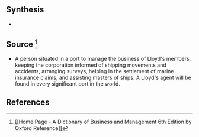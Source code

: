 ## Synthesis
- 
## Source [^1]
- A person situated in a port to manage the business of Lloyd's members, keeping the corporation informed of shipping movements and accidents, arranging surveys, helping in the settlement of marine insurance claims, and assisting masters of ships. A Lloyd's agent will be found in every significant port in the world.
## References

[^1]: [[Home Page - A Dictionary of Business and Management 6th Edition by Oxford Reference]]